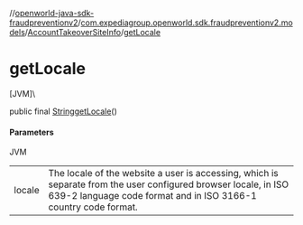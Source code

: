 //[openworld-java-sdk-fraudpreventionv2](../../../index.md)/[com.expediagroup.openworld.sdk.fraudpreventionv2.models](../index.md)/[AccountTakeoverSiteInfo](index.md)/[getLocale](get-locale.md)

# getLocale

[JVM]\

public final [String](https://docs.oracle.com/javase/8/docs/api/java/lang/String.html)[getLocale](get-locale.md)()

#### Parameters

JVM

| | |
|---|---|
| locale | The locale of the website a user is accessing, which is separate from the user configured browser locale, in ISO 639-2 language code format and in ISO 3166-1 country code format. |

